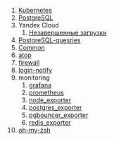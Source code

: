 1. [Kubernetes](kubernetes/README.md)
2. [PostgreSQL](postgres/README.md)
3. Yandex Cloud
    1. [Незавершенные загрузки](yandex-cloud/incomplete-downloads.md)
4. [PostgreSQL-quesries](postgres-queries/queries.md)
5. [Common](common/index.md)
6. [atop](atop/install.md)
7. [firewall](firewall/install.md)
8. [login-notify](login-notify/install.md)
9. monitoring
    1. [grafana](monitoring/grafana/install.md)
    2. [prometheus](monitoring/prometheus/install.md)
    3. [node_exporter](monitoring/node_exporter/install.md)
    4. [postgres_exporter](monitoring/postgres_exporter/install.md)
    5. [pgbouncer_exporter](monitoring/pgbouncer_exporter/install.md)
    6. [redis_exporter](monitoring/redis_exporter/install.md)
10. [oh-my-zsh](oh-my-zsh/install.md)
